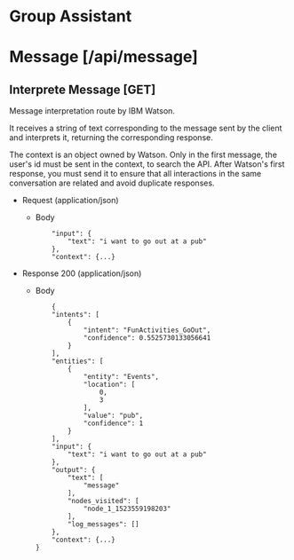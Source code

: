 # Group Assistant

# Message [/api/message]

## Interprete Message [GET]

Message interpretation route by IBM Watson.

It receives a string of text corresponding to the message sent by the client and interprets it, returning the corresponding response.

The context is an object owned by Watson. Only in the first message, the user's id must be sent in the context, to search the API. After Watson's first response, you must send it to ensure that all interactions in the same conversation are related and avoid duplicate responses.

-   Request (application/json)

    -   Body

        ```{
        	"input": {
        		"text": "i want to go out at a pub"
        	},
        	"context": {...}
        ```

-   Response 200 (application/json)

    -   Body

                {
            	"intents": [
            		{
            			"intent": "FunActivities_GoOut",
            			"confidence": 0.5525730133056641
            		}
            	],
            	"entities": [
            		{
            			"entity": "Events",
            			"location": [
            				0,
            				3
            			],
            			"value": "pub",
            			"confidence": 1
            		}
            	],
            	"input": {
            		"text": "i want to go out at a pub"
            	},
            	"output": {
            		"text": [
            			"message"
            		],
            		"nodes_visited": [
            			"node_1_1523559198203"
            		],
            		"log_messages": []
            	},
            	"context": {...}
            }
